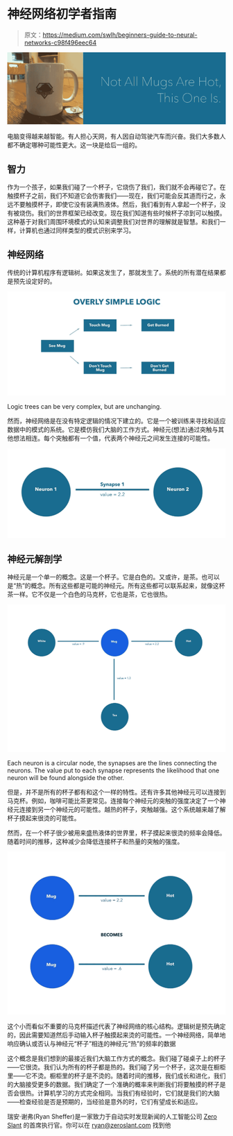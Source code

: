 # 神经网络初学者指南

> 原文：<https://medium.com/swlh/beginners-guide-to-neural-networks-c98f496eec64>

![](img/afda4f9a334a8a4b2cc1e69cc95810ef.png)

电脑变得越来越智能。有人担心天网，有人因自动驾驶汽车而兴奋。我们大多数人都不确定哪种可能性更大。这一块是给后一组的。

## 智力

作为一个孩子，如果我们碰了一个杯子，它烧伤了我们，我们就不会再碰它了。在触摸杯子之前，我们不知道它会伤害我们——现在，我们可能会反其道而行之，永远不要触摸杯子，即使它没有装满热液体。然后，我们看到有人拿起一个杯子，没有被烧伤。我们的世界框架已经改变。现在我们知道有些时候杯子凉到可以触摸。这种基于对我们周围环境模式的认知来调整我们对世界的理解就是智慧。和我们一样，计算机也通过同样类型的模式识别来学习。

## 神经网络

传统的计算机程序有逻辑树。如果这发生了，那就发生了。系统的所有潜在结果都是预先设定好的。

![](img/0576f3589107c863de9affdc2a74bf2e.png)

Logic trees can be very complex, but are unchanging.

然而，神经网络是在没有特定逻辑的情况下建立的。它是一个被训练来寻找和适应数据中的模式的系统。它是模仿我们大脑的工作方式。神经元(想法)通过突触与其他想法相连。每个突触都有一个值，代表两个神经元之间发生连接的可能性。

![](img/79aa33f95a927f86988bb27f5168527b.png)

## 神经元解剖学

神经元是一个单一的概念。这是一个杯子。它是白色的。又或许，是茶。也可以是“热”的概念。所有这些都是可能的神经元。所有这些都可以联系起来，就像这杯茶一样。它不仅是一个白色的马克杯，它也是茶，它也很热。

![](img/36ebfa1fad389e87fdaa69916e27d18d.png)

Each neuron is a circular node, the synapses are the lines connecting the neurons. The value put to each synapse represents the likelihood that one neuron will be found alongside the other.

但是，并不是所有的杯子都有和这个一样的特性。还有许多其他神经元可以连接到马克杯。例如，咖啡可能比茶更常见。连接每个神经元的突触的强度决定了一个神经元连接到另一个神经元的可能性。越热的杯子，突触越强。这个系统越来越了解杯子摸起来很烫的可能性。

然而，在一个杯子很少被用来盛热液体的世界里，杯子摸起来很烫的频率会降低。随着时间的推移，这种减少会降低连接杯子和热量的突触的强度。

![](img/c6da8601b6565cf80b2fd8a7cdf98533.png)

这个小而看似不重要的马克杯描述代表了神经网络的核心结构。逻辑树是预先确定的，因此需要知道然后手动输入杯子触摸起来烫的可能性。一个神经网络，简单地响应确认或否认与神经元“杯子”相连的神经元“热”的频率的数据

这个概念是我们想到的最接近我们大脑工作方式的概念。我们碰了碰桌子上的杯子——它很烫。我们认为所有的杯子都是热的。我们碰了另一个杯子，这次是在橱柜里——它不烫。橱柜里的杯子是不烫的。随着时间的推移，我们成长和进化，我们的大脑接受更多的数据。我们确定了一个准确的概率来判断我们将要触摸的杯子是否会很热。计算机学习的方式完全相同。当我们有经验时，它们就是我们的大脑——检查经验是否是预期的，当经验是意外的时，它们有望成长和适应。

瑞安·谢弗(Ryan Sheffer)是一家致力于自动实时发现新闻的人工智能公司 [Zero Slant](http://www.zeroslant.com) 的首席执行官。你可以在 ryan@zeroslant.com 找到他